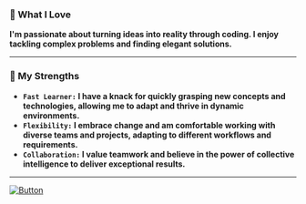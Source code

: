 
### 🚀 What I Love
**I'm passionate about turning ideas into reality through coding. I enjoy tackling complex problems and finding elegant solutions.**

---

### 💪 My Strengths
- **`Fast Learner:` I have a knack for quickly grasping new concepts and technologies, allowing me to adapt and thrive in dynamic environments.**  
- **`Flexibility:` I embrace change and am comfortable working with diverse teams and projects, adapting to different workflows and requirements.**  
- **`Collaboration:` I value teamwork and believe in the power of collective intelligence to deliver exceptional results.**


---

[![Button](https://img.shields.io/badge/Home-Page-003b91)](https://github.com/iceman404)
